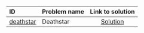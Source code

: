 | ID | Problem name | Link to solution |
|:---|:---|:---:|
| [deathstar](https://open.kattis.com/problems/deathstar) | Deathstar | [Solution](https://github.com/versenyi98/kattis-solutions/tree/main/solutions/deathstar)|

